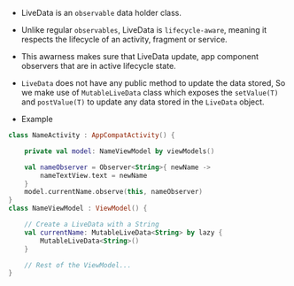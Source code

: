 - LiveData is an `observable` data holder class.

- Unlike regular `observables`, LiveData is `lifecycle-aware`, meaning it respects the lifecycle of an activity, fragment or service.

- This awarness makes sure that LiveData update, app component observers that are in active lifecycle state.

- `LiveData` does not have any public method to update the data stored, So we make use of `MutableLiveData` class which exposes the `setValue(T)` and `postValue(T)` to update any data stored in the `LiveData` object.

- Example
```kotlin
class NameActivity : AppCompatActivity() {

	private val model: NameViewModel by viewModels()

	val nameObserver = Observer<String>{ newName ->
		nameTextView.text = newName
	}
	model.currentName.observe(this, nameObserver)
}
class NameViewModel : ViewModel() {

    // Create a LiveData with a String
    val currentName: MutableLiveData<String> by lazy {
        MutableLiveData<String>()
    }

    // Rest of the ViewModel...
}
```